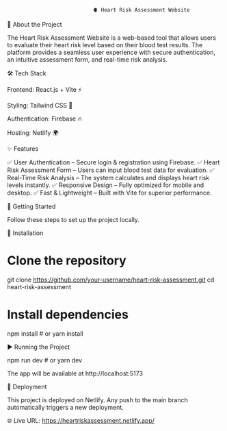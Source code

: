                                 🫀 Heart Risk Assessment Website

📌 About the Project

The Heart Risk Assessment Website is a web-based tool that allows users to evaluate their heart risk level based on their blood test results. 
The platform provides a seamless user experience with secure authentication, an intuitive assessment form, and real-time risk analysis.

🛠️ Tech Stack

Frontend: React.js + Vite ⚡

Styling: Tailwind CSS 🎨

Authentication: Firebase 🔥

Hosting: Netlify 🌍

✨ Features

✅ User Authentication – Secure login & registration using Firebase.
✅ Heart Risk Assessment Form – Users can input blood test data for evaluation.
✅ Real-Time Risk Analysis – The system calculates and displays heart risk levels instantly.
✅ Responsive Design – Fully optimized for mobile and desktop.
✅ Fast & Lightweight – Built with Vite for superior performance.

🚀 Getting Started

Follow these steps to set up the project locally.

🔧 Installation

# Clone the repository
git clone https://github.com/your-username/heart-risk-assessment.git
cd heart-risk-assessment

# Install dependencies
npm install  # or yarn install

▶️ Running the Project

npm run dev  # or yarn dev

The app will be available at http://localhost:5173

📌 Deployment

This project is deployed on Netlify. Any push to the main branch automatically triggers a new deployment.

🌐 Live URL: https://heartriskassessment.netlify.app/

